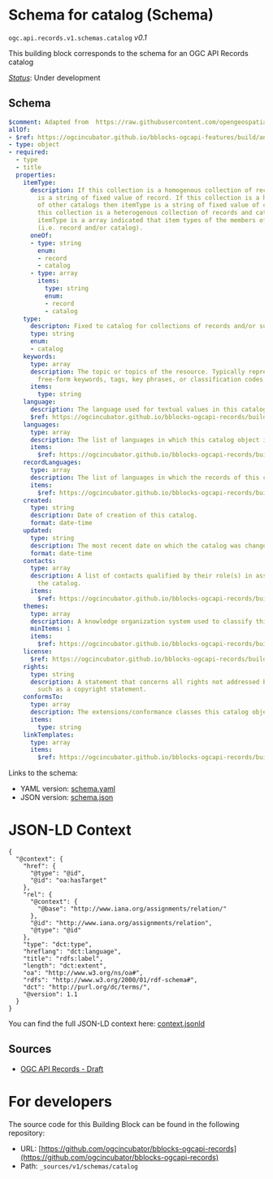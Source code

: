 
# Schema for catalog (Schema)

`ogc.api.records.v1.schemas.catalog` *v0.1*

This building block corresponds to the schema for an OGC API Records catalog

[*Status*](http://www.opengis.net/def/status): Under development

## Schema

```yaml
$comment: Adapted from  https://raw.githubusercontent.com/opengeospatial/ogcapi-records/master/core/openapi/schemas/catalog.yaml
allOf:
- $ref: https://ogcincubator.github.io/bblocks-ogcapi-features/build/annotated/api/features/v1/schemas/collection/schema.yaml
- type: object
- required:
  - type
  - title
  properties:
    itemType:
      description: If this collection is a homogenous collection of records then itemType
        is a string of fixed value of record. If this collection is a homogenous collection
        of other catalogs then itemType is a string of fixed value of catalog. If
        this collection is a heterogenous collection of records and catalogs then
        itemType is a array indicated that item types of the members of this collections
        (i.e. record and/or catalog).
      oneOf:
      - type: string
        enum:
        - record
        - catalog
      - type: array
        items:
          type: string
          enum:
          - record
          - catalog
    type:
      descripton: Fixed to catalog for collections of records and/or subordinate catalogs.
      type: string
      enum:
      - catalog
    keywords:
      type: array
      description: The topic or topics of the resource. Typically represented using
        free-form keywords, tags, key phrases, or classification codes.
      items:
        type: string
    language:
      description: The language used for textual values in this catalog representation.
      $ref: https://ogcincubator.github.io/bblocks-ogcapi-records/build/annotated/api/records/v1/schemas/language/schema.yaml
    languages:
      type: array
      description: The list of languages in which this catalog object is available.
      items:
        $ref: https://ogcincubator.github.io/bblocks-ogcapi-records/build/annotated/api/records/v1/schemas/language/schema.yaml
    recordLanguages:
      type: array
      description: The list of languages in which the records of this catalog available.
      items:
        $ref: https://ogcincubator.github.io/bblocks-ogcapi-records/build/annotated/api/records/v1/schemas/language/schema.yaml
    created:
      type: string
      description: Date of creation of this catalog.
      format: date-time
    updated:
      type: string
      description: The most recent date on which the catalog was changed.
      format: date-time
    contacts:
      type: array
      description: A list of contacts qualified by their role(s) in association to
        the catalog.
      items:
        $ref: https://ogcincubator.github.io/bblocks-ogcapi-records/build/annotated/api/records/v1/schemas/language/schema.yaml
    themes:
      type: array
      description: A knowledge organization system used to classify this catalog.
      minItems: 1
      items:
        $ref: https://ogcincubator.github.io/bblocks-ogcapi-records/build/annotated/api/records/v1/schemas/language/schema.yaml
    license:
      $ref: https://ogcincubator.github.io/bblocks-ogcapi-records/build/annotated/api/records/v1/schemas/language/schema.yaml
    rights:
      type: string
      description: A statement that concerns all rights not addressed by the license
        such as a copyright statement.
    conformsTo:
      type: array
      description: The extensions/conformance classes this catalog object implements.
      items:
        type: string
    linkTemplates:
      type: array
      items:
        $ref: https://ogcincubator.github.io/bblocks-ogcapi-records/build/annotated/api/records/v1/schemas/language/schema.yaml

```

Links to the schema:

* YAML version: [schema.yaml](https://ogcincubator.github.io/bblocks-ogcapi-records/build/annotated/api/records/v1/schemas/catalog/schema.json)
* JSON version: [schema.json](https://ogcincubator.github.io/bblocks-ogcapi-records/build/annotated/api/records/v1/schemas/catalog/schema.yaml)


# JSON-LD Context

```jsonld
{
  "@context": {
    "href": {
      "@type": "@id",
      "@id": "oa:hasTarget"
    },
    "rel": {
      "@context": {
        "@base": "http://www.iana.org/assignments/relation/"
      },
      "@id": "http://www.iana.org/assignments/relation",
      "@type": "@id"
    },
    "type": "dct:type",
    "hreflang": "dct:language",
    "title": "rdfs:label",
    "length": "dct:extent",
    "oa": "http://www.w3.org/ns/oa#",
    "rdfs": "http://www.w3.org/2000/01/rdf-schema#",
    "dct": "http://purl.org/dc/terms/",
    "@version": 1.1
  }
}
```

You can find the full JSON-LD context here:
[context.jsonld](https://ogcincubator.github.io/bblocks-ogcapi-records/build/annotated/api/records/v1/schemas/catalog/context.jsonld)

## Sources

* [OGC API Records - Draft](https://docs.ogc.org/DRAFTS/20-004.html)

# For developers

The source code for this Building Block can be found in the following repository:

* URL: [https://github.com/ogcincubator/bblocks-ogcapi-records](https://github.com/ogcincubator/bblocks-ogcapi-records)
* Path: `_sources/v1/schemas/catalog`

